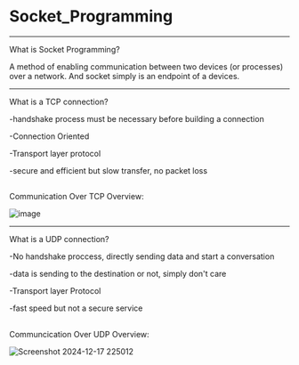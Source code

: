# Socket_Programming

----


What is Socket Programming?


A method of enabling communication between two devices (or processes) over a network. And socket simply is an endpoint of a devices.

----



What is a TCP connection?





-handshake process must be necessary before building a connection

-Connection Oriented

-Transport layer protocol

-secure and efficient but slow transfer, no packet loss


##



Communication Over TCP Overview:


![image](https://github.com/user-attachments/assets/27a22300-04ff-496a-ae04-8e67fb745af7)




----


What is a UDP connection?




-No handshake proccess, directly sending data and start a conversation

-data is sending to the destination or not, simply don't care

-Transport layer Protocol

-fast speed but not a secure service



##



Communcication Over UDP Overview:


![Screenshot 2024-12-17 225012](https://github.com/user-attachments/assets/c7eb25f0-453e-4f81-a5d6-6e01b0470379)



